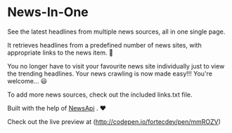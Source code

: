 
# News-In-One
See the latest headlines from multiple news sources, all in one single page. 

It retrieves headlines from a predefined number of news sites, with appropriate links to the news item. :clap: 

You no longer have to visit your favourite news site individually just to view the trending headlines. Your news crawling is now made easy!!! You're welcome... :smiley:

To add more news sources, check out the included links.txt file.

Built with the help of [NewsApi](https://newsapi.org) . :heart:

Check out the live preview at (http://codepen.io/fortecdev/pen/mmROZV)